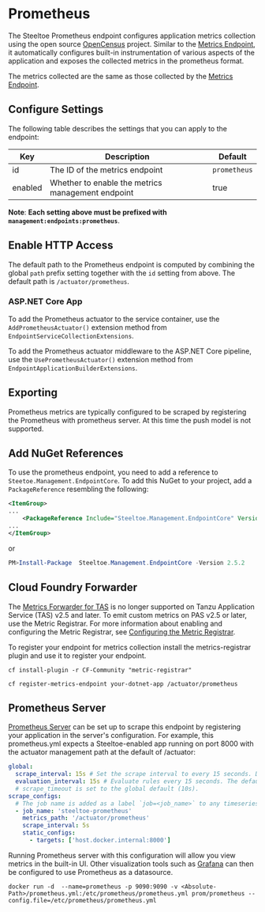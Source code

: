 # Prometheus

The Steeltoe Prometheus endpoint configures application metrics collection using the open source [OpenCensus](https://opencensus.io/) project. Similar to the [Metrics Endpoint](./metrics.md), it automatically configures built-in instrumentation of various aspects of the application and exposes the collected metrics in the prometheus format.

The metrics collected are the same as those collected by the [Metrics Endpoint](./metrics.md).

## Configure Settings

The following table describes the settings that you can apply to the endpoint:

|Key|Description|Default|
|---|---|---|
|id|The ID of the metrics endpoint|`prometheus`|
|enabled|Whether to enable the metrics management endpoint|true|

**Note**: **Each setting above must be prefixed with `management:endpoints:prometheus`**.

## Enable HTTP Access

The default path to the Prometheus endpoint is computed by combining the global `path` prefix setting together with the `id` setting from above. The default path is  `/actuator/prometheus`.

### ASP.NET Core App

To add the Prometheus actuator to the service container, use the `AddPrometheusActuator()` extension method from `EndpointServiceCollectionExtensions`.

To add the Prometheus actuator middleware to the ASP.NET Core pipeline, use the `UsePrometheusActuator()` extension method from `EndpointApplicationBuilderExtensions`.

## Exporting

Prometheus metrics are typically configured to be scraped by registering the Prometheus with prometheus server. At this time the push model is not supported.

## Add NuGet References

To use the prometheus endpoint, you need to add a reference to `Steetoe.Management.EndpointCore`. To add this NuGet to your project, add a `PackageReference` resembling the following:

```xml
<ItemGroup>
...
    <PackageReference Include="Steeltoe.Management.EndpointCore" Version="2.5.2" />
...
</ItemGroup>
```

or

```powershell
PM>Install-Package  Steeltoe.Management.EndpointCore -Version 2.5.2
```

## Cloud Foundry Forwarder

The [Metrics Forwarder for TAS](https://docs.pivotal.io/metrics-forwarder/) is no longer supported on Tanzu Application Service (TAS) v2.5 and later. To emit custom metrics on PAS v2.5 or later, use the Metric Registrar. For more information about enabling and configuring the Metric Registrar, see [Configuring the Metric Registrar](https://docs.pivotal.io/platform/application-service/2-8/metric-registrar/index.html).

To register your endpoint for metrics collection install the metrics-registrar plugin and use it to register your endpoint.

`cf install-plugin -r CF-Community "metric-registrar"`

`cf register-metrics-endpoint your-dotnet-app /actuator/prometheus`

## Prometheus Server

[Prometheus Server](https://prometheus.io/) can be set up to scrape this endpoint by registering your application in the server's configuration. For example, this prometheus.yml expects a Steeltoe-enabled app running on port 8000 with the actuator management path at the default of /actuator:

```yaml
global:
  scrape_interval: 15s # Set the scrape interval to every 15 seconds. Default is every 1 minute.
  evaluation_interval: 15s # Evaluate rules every 15 seconds. The default is every 1 minute.
  # scrape_timeout is set to the global default (10s).
scrape_configs:
  # The job name is added as a label `job=<job_name>` to any timeseries scraped from this config.
  - job_name: 'steeltoe-prometheus'
    metrics_path: '/actuator/prometheus'
    scrape_interval: 5s
    static_configs:
      - targets: ['host.docker.internal:8000']
```
Running Prometheus server with this configuration will allow you view metrics in the built-in UI. Other visualization tools such as [Grafana](https://grafana.com/docs/grafana/latest/features/datasources/prometheus/) can then be configured to use Prometheus as a datasource.

```docker
docker run -d  --name=prometheus -p 9090:9090 -v <Absolute-Path>/prometheus.yml:/etc/prometheus/prometheus.yml prom/prometheus --config.file=/etc/prometheus/prometheus.yml
```
